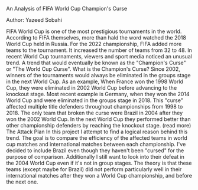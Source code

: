 An Analysis of FIFA World Cup Champion's Curse

Author: Yazeed Sobahi

FIFA World Cup is one of the most prestigious tournaments in the world. According to FIFA themselves, more than hald the word watched the 2018 World Cup held in Russia. For the 2022 championship, FIFA added more teams to the tournament. It increased the number of teams from 32 to 48. 
In recent World Cup tournaments, viewers and sport media noticed an unusual trend. A trend that would eventually be known as the "Champion's Curse" or "The World Cup Curse".
What is the Champion's Curse?
Since 2002, winners of the tournaments would always be eliminated in the groups stage in the next World Cup. As an example, When France won the 1998 World Cup, they were eliminated in 2002 World Cup before advancing to the knockout stage. Most recent example is Germany, when they won the 2014 World Cup and were eliminated in the groups stage in 2018. This "curse" affected multiple title defenders throughout championships from 1998 to 2018. The only team that broken the curse were Brazil in 2004 after they won the 2002 World Cup. In the next World Cup they performed better than other championship defenders by reaching the knockout stage. (read more) 
The Attack Plan
In this project I attempt to find a logical reason behind this trend. The goal is to compare the efficiency of the affected teams in world cup matches and international matches between each championship. I've decided to include Brazil even though they haven't been "cursed" for the purpose of comparison. Additionally I still want to look into their defeat in the 2004 World Cup even if it's not in group stages.
The theory is that these teams (except maybe for Brazil) did not perform particularly well in their international matches after they won a World Cup championship, and before the next one.
